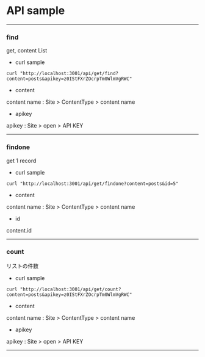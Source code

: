 
# API sample

***
### find

get, content List

* curl sample

```
curl "http://localhost:3001/api/get/find?content=posts&apikey=z0IStFXrZOcrpTm0WlmVgRWC"
```

* content

content name : Site > ContentType > content name

* apikey

apikey : Site > open > API KEY 

***
### findone

get 1 record

* curl sample

```
curl "http://localhost:3001/api/get/findone?content=posts&id=5"
```

* content

content name : Site > ContentType > content name

* id

 content.id

***
### count

リストの件数

* curl sample

```
curl "http://localhost:3001/api/get/count?content=posts&apikey=z0IStFXrZOcrpTm0WlmVgRWC"
```

* content

content name : Site > ContentType > content name

* apikey

apikey : Site > open > API KEY 

***


